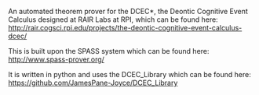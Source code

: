 An automated theorem prover for the DCEC*, the Deontic Cognitive Event Calculus designed at RAIR Labs at RPI, which can be found here: http://rair.cogsci.rpi.edu/projects/the-deontic-cognitive-event-calculus-dcec/

This is built upon the SPASS system which can be found here: http://www.spass-prover.org/

It is written in python and uses the DCEC_Library which can be found here: https://github.com/JamesPane-Joyce/DCEC_Library

